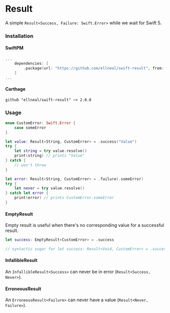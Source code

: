 # Result

A simple `Result<Success, Failure: Swift.Error>` while we wait for Swift 5.

### Installation

#### SwiftPM

```swift
...
    dependencies: [
        .package(url: "https://github.com/ellneal/swift-result", from: "2.0.0"),
    ]
...
```

#### Carthage

```
github "ellneal/swift-result" ~> 2.0.0
```

### Usage

```swift
enum CustomError: Swift.Error {
    case someError
}

let value: Result<String, CustomError> = .success("Value")
try {
    let string = try value.resolve()
    print(string) // prints "Value"
} catch {
    // won't throw
}

let error: Result<String, CustomError> = .failure(.someError)
try {
    let never = try value.resolve()
} catch let error {
    print(error) // prints CustomError.someError
}
```


#### EmptyResult

Empty result is useful when there's no corresponding value for a successful result.

```swift
let success: EmptyResult<CustomError> = .success

// syntactic sugar for let success: Result<Void, CustomError> = .success(())
```

#### InfallibleResult

An `InfallibleResult<Success>` can never be in error (`Result<Success, Never>`).

#### ErroneousResult

An `ErroneousResult<Failure>` can never have a value (`Result<Never, Failure>`).
